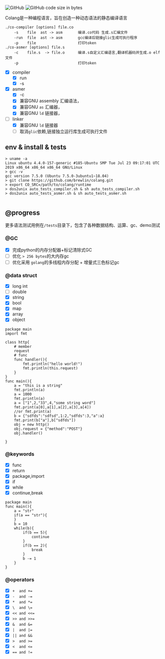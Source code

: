<p>
<img alt="GitHub" src="https://img.shields.io/github/license/brewlin/colang">
<img alt="GitHub code size in bytes" src="https://img.shields.io/github/languages/code-size/brewlin/colang">
</p>

Colang是一种编程语言，旨在创造一种动态语法的静态编译语言
```asciidoc
./co-compiler [options] file.co        
    -s    file  ast -> asm       编译.co代码 生成.s汇编文件
    -run  file  ast -> asm       gcc编译后链接glic生成可执行程序
    -p    file                   打印token
./co-asmer [options] file.s        
    -c    file.s  -> file.o      编译.s自定义汇编语言,翻译机器码并生成.o elf文件
    -p                           打印token
```
- [x] compiler
  - [x] run
  - [x] -s  
- [x] asmer 
  - [x] -c
  - [x] 兼容GNU assembly 汇编语法，
  - [x] 兼容GNU `as` 汇编器，
  - [x] 兼容GNU `ld` 链接器，
- [ ] linker 
  - [x] 兼容GNU `ld` 链接器
  - [ ] 取消`glic`依赖,链接独立运行库生成可执行文件
  
## env & install & tests 
```asciidoc
> uname -a
Linux ubuntu 4.4.0-157-generic #185-Ubuntu SMP Tue Jul 23 09:17:01 UTC 2019 x86_64 x86_64 x86_64 GNU/Linux
> gcc -v
gcc version 7.5.0 (Ubuntu 7.5.0-3ubuntu1~18.04) 
> git clone https://github.com/brewlin/colang.git
> export CO_SRC=/path/to/colang/runtime
> dos2unix auto_tests_compiler.sh & sh auto_tests_compiler.sh
> dos2unix auto_tests_asmer.sh & sh auto_tests_asmer.sh


```
## @progress
更多语法测试用例在`/tests`目录下，包含了各种数据结构、运算、gc、demo测试
### @GC
- [x] 完成python的内存分配器+标记清除式GC
- [ ] 优化 `> 256 bytes`的大内存gc
- [ ] 优化采用 `golang`的多线程内存分配 + 增量式三色标记gc
### @data struct
- [x] long int
- [ ] double
- [x] string
- [x] bool
- [x] map
- [x] array
- [x] object
```
package main
import fmt

class http{
    # member
    request
    # func
    func handler(){
        fmt.println("hello world!")
        fmt.println(this.request)
    }
}
func main(){
    a = "this is a string"
    fmt.println(a)
    a = 1000
    fmt.println(a)
    a = ["1",2,"33",4,"some string word"]
    fmt.print(a[0],a[1],a[2],a[3],a[4])
    //or fmt.print(a)
    b = {"sdfds":"sdfsd",1:2,"sdfds":3,"a":a}
    fmt.print(b["a"],b["sdfds"])
    obj = new http()
    obj.request = {"method":"POST"}
    obj.handler()
    
}
```
### @keywords
- [x] func
- [x] return
- [x] package,import
- [x] if 
- [x] while
- [x] continue,break

```
package main
func main(){
    a = "str"
    if(a == "str"){
    }
    b = 10
    while(b){
        if(b == 5){
            continue
        }
        if(b == 2){
            break
        }
        b -= 1
    }
}
```

### @operators
- [x] `+  and +=` 
- [x] `-  and -=`
- [x] `*  and *=`
- [x] `\  and \=`
- [x] `<< and <<=`
- [x] `>> and >>=`
- [x] `&  and &=`
- [x] `|  and |=`
- [x] `|| and &&`
- [x] `>  and >=`
- [x] `<  and <=`
- [x] `== and !=`